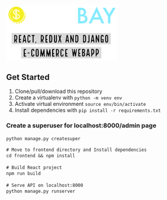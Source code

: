 <img src="salebay.png" width="300px">

## Get Started

1. Clone/pull/download this repository
2. Create a virtualenv with `python -m venv env`
3. Activate virtual environment `source env/bin/activate`
4. Install dependencies with `pip install -r requirements.txt`

### Create a superuser for localhost:8000/admin page 
`python manage.py createsuper`

```
# Move to frontend directory and Install dependencies
cd frontend && npm install

# Build React project
npm run build

# Serve API on localhost:8000
python manage.py runserver

```
